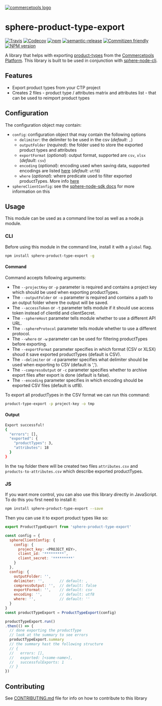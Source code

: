 [![commercetools logo][commercetools-icon]][commercetools]
# sphere-product-type-export

[![Travis][travis-badge]][travis-url]
[![Codecov][codecov-badge]][codecov-url]
[![npm][npm-lic-badge]][npm-lic-url]
[![semantic-release][semantic-release-badge]][semantic-release-url]
[![Commitizen friendly][commitizen-badge]][commitizen-url]
[![NPM version][npm-image]][npm-url]

A library that helps with exporting [product-types](http://dev.commercetools.com/http-api-projects-productTypes.html) from the [Commercetools Platform](http://www.commercetools.com/).
This library is built to be used in conjunction with [sphere-node-cli](https://github.com/sphereio/sphere-node-cli).

## Features
- Export product types from your CTP project
- Creates 2 files - product type / attributes matrix and attributes list - that can be used to reimport product types

## Configuration
The configuration object may contain:
- `config`: configuration object that may contain the following options
  - `delimiter`: the delimiter to be used in the csv (_default_: `,`)
  - `outputFolder` (_required_): the folder used to store the exported product types and attributes
  - `exportFormat` (_optional_): output format, supported are `csv`, `xlsx` (_default_: `csv`)
  - `encoding` (_optional_): encoding used when saving data, supported encodings are listed [here](https://github.com/ashtuchkin/iconv-lite/wiki/Supported-Encodings) (_default_: `utf8`)
  - `where` (_optional_): where predicate used to filter exported productTypes. More info [here](http://dev.commercetools.com/http-api.html#predicates)
- `sphereClientConfig`: see the [sphere-node-sdk docs](http://sphereio.github.io/sphere-node-sdk/) for more information on this

## Usage

This module can be used as a command line tool as well as a node.js module.

### CLI
Before using this module in the command line, install it with a `global` flag.
```sh
npm install sphere-product-type-export -g
```

#### Command
Command accepts following arguments:
- The `--projectKey` or `-p` parameter is required and contains a project key which should be used when exporting productTypes. 
- The `--outputFolder` or `-o` parameter is required and contains a path to an output folder where the output will be saved. 
- The `--accessToken` or `-t` parameter tells module if it should use access token instead of clientId and clientSecret. 
- The `--sphereHost` parameter tells module whether to use a different API URL. 
- The `--sphereProtocol` parameter tells module whether to use a different protocol. 
- The `--where` or `-w` parameter can be used for filtering productTypes before exporting.
- The `--exportFormat` parameter specifies in which format (CSV or XLSX) shoud it save exported productTypes (default is CSV). 
- The `--delimiter` or `-d` parameter specifies what delimiter should be used when exporting to CSV (default is ',').
- The `--compressOutput` or `-c` parameter specifies whether to archive export files after export is done (default is false). 
- The `--encoding` parameter specifies in which encoding should be exported CSV files (default is utf8). 

To export all productTypes in the CSV format we can run this command:
```bash
product-type-export -p project-key -o tmp
```

#### Output
```sh
Export successful!
{
  "errors": [],
  "exported": {
    "productTypes": 3,
    "attributes": 18
  }
}
```
In the `tmp` folder there will be created two files `attributes.csv` and `products-to-attributes.csv` which describe exported productTypes.


### JS
If you want more control, you can also use this library directly in JavaScript. To do this you first need to install it:

```sh
npm install sphere-product-type-export --save
```

Then you can use it to export product types like so:

```js
export ProductTypeExport from 'sphere-product-type-export'

const config = {
  sphereClientConfig: {
    config: {
      project_key: <PROJECT_KEY>,
      client_id: '*********',
      client_secret: '*********'
    }
  },
  config: {
    outputFolder: '',
    delimiter: '',       // default: ,
    compressOutput: '',  // default: false
    exportFormat: '',    // default: csv
    encoding: '',        // default: utf8
    where: '',           // default: ''
  }
}
const productTypeExport = ProductTypeExport(config)

productTypeExport.run()
.then(() => {
  // done exporting the productType
  // look at the summary to see errors
  productTypeExport.summary
  // the summary hast the following structure
  // {
  //   errors: [],
  //   exported: [<some-name>],
  //   successfulExports: 1
  // }
})
```

## Contributing
  See [CONTRIBUTING.md](CONTRIBUTING.md) file for info on how to contribute to this library

[commercetools]: https://commercetools.com/
[commercetools-icon]: https://cdn.rawgit.com/commercetools/press-kit/master/PNG/72DPI/CT%20logo%20horizontal%20RGB%2072dpi.png
[travis-badge]: https://img.shields.io/travis/sphereio/sphere-product-type-export.svg?style=flat-square
[travis-url]: https://travis-ci.org/sphereio/sphere-product-type-export

[codecov-badge]: https://img.shields.io/codecov/c/github/sphereio/sphere-product-type-export.svg?style=flat-square
[codecov-url]: https://codecov.io/github/sphereio/sphere-product-type-export

[npm-lic-badge]: https://img.shields.io/npm/l/sphere-product-type-export.svg?style=flat-square
[npm-lic-url]: http://spdx.org/licenses/MIT

[semantic-release-badge]: https://img.shields.io/badge/%20%20%F0%9F%93%A6%F0%9F%9A%80-semantic--release-e10079.svg?style=flat-square
[semantic-release-url]: https://github.com/semantic-release/semantic-release

[commitizen-badge]: https://img.shields.io/badge/commitizen-friendly-brightgreen.svg?style=flat-square
[commitizen-url]: http://commitizen.github.io/cz-cli/

[npm-url]: https://npmjs.org/package/sphere-product-type-export
[npm-image]: http://img.shields.io/npm/v/sphere-product-type-export.svg?style=flat-square
[npm-downloads-image]: https://img.shields.io/npm/dt/sphere-product-type-export.svg?style=flat-square
